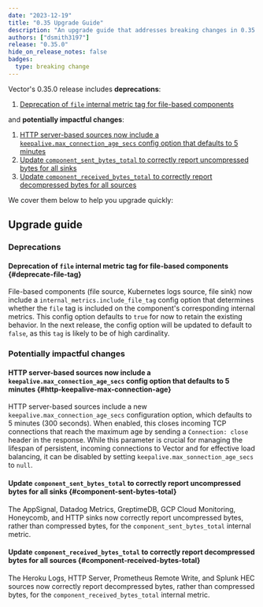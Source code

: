 ```yaml
---
date: "2023-12-19"
title: "0.35 Upgrade Guide"
description: "An upgrade guide that addresses breaking changes in 0.35.0"
authors: ["dsmith3197"]
release: "0.35.0"
hide_on_release_notes: false
badges:
  type: breaking change
---
```


Vector's 0.35.0 release includes **deprecations**:

1. [Deprecation of `file` internal metric tag for file-based components](#deprecate-file-tag)

and **potentially impactful changes**:

1. [HTTP server-based sources now include a `keepalive.max_connection_age_secs` config option that defaults to 5 minutes](#http-keepalive-max-connectino-age)
1. [Update `component_sent_bytes_total` to correctly report uncompressed bytes for all sinks](#component-sent-bytes-total)
1. [Update `component_received_bytes_total` to correctly report decompressed bytes for all sources](#component-received-bytes-total)

We cover them below to help you upgrade quickly:

## Upgrade guide

### Deprecations

#### Deprecation of `file` internal metric tag for file-based components {#deprecate-file-tag}

File-based components (file source, Kubernetes logs source, file sink) now include a
`internal_metrics.include_file_tag` config option that determines whether the `file` tag is included on the
component's corresponding internal metrics. This config option defaults to `true` for now to retain the
existing behavior. In the next release, the config option will be updated to default to `false`, as this
`tag` is likely to be of high cardinality.

### Potentially impactful changes

#### HTTP server-based sources now include a `keepalive.max_connection_age_secs` config option that defaults to 5 minutes {#http-keepalive-max-connection-age}

HTTP server-based sources include a new `keepalive.max_connection_age_secs` configuration option, which defaults to 5 minutes (300 seconds).
When enabled, this closes incoming TCP connections that reach the maximum age by sending a `Connection: close` header in the response.
While this parameter is crucial for managing the lifespan of persistent, incoming connections to Vector and for effective load balancing, it
can be disabled by setting `keepalive.max_sonnection_age_secs` to `null`.

#### Update `component_sent_bytes_total` to correctly report uncompressed bytes for all sinks {#component-sent-bytes-total}

The AppSignal, Datadog Metrics, GreptimeDB, GCP Cloud Monitoring, Honeycomb, and HTTP sinks now correctly
report uncompressed bytes, rather than compressed bytes, for the `component_sent_bytes_total` internal metric.

#### Update `component_received_bytes_total` to correctly report decompressed bytes for all sources {#component-received-bytes-total}

The Heroku Logs, HTTP Server, Prometheus Remote Write, and Splunk HEC sources now correctly report decompressed bytes,
rather than compressed bytes, for the `component_received_bytes_total` internal metric.
